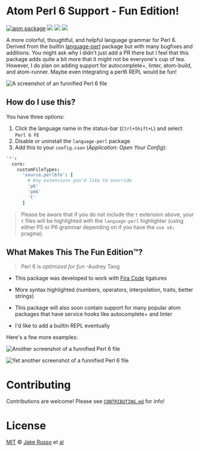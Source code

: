 # Atom Perl 6 Support - Fun Edition!

[![apm package][apm-ver-link]][releases]
[![][dl-badge]][apm-pkg-link]
[![][mit-badge]][mit]
[![][slack-badge]][slack]

A more colorful, thoughtful, and helpful language grammar for Perl 6. Derived from the builtin [language-perl](https://github.com/atom/language-perl) package but with many bugfixes and additions.  You might ask why I didn't just add a PR there but I feel that this package adds quite a bit more that it might not be everyone's cup of tea. However, I do plan on adding support for autocomplete+, linter, atom-build, and atom-runner.  Maybe even integrating a perl6 REPL would be fun!

![A screenshot of an funnified Perl 6 file](https://raw.githubusercontent.com/MadcapJake/language-perl6fe/master/images/example3.png)

## How do I use this?

You have three options:

1. Click the language name in the status-bar (`Ctrl+Shift+L`) and select `Perl 6 FE`
2. Disable or uninstall the `language-perl` package
3. Add this to your `config.cson` (*Application: Open Your Config*):

  ```coffee
  '*':
    core:
      customFileTypes:
        'source.perl6fe': [
          # Any extensions you'd like to override
          'p6'
          'pm6'
          't'
        ]
  ```

> Please be aware that if you do not include the `t` extension
above, your `t` files will be highlighted with the `language-perl` highlighter (using either P5 or P6 grammar depending on if you have the `use v6;` pragma).

## What Makes This The Fun Edition™?

> Perl 6 is *optimized for fun* -Audrey Tang

* This package was developed to work with [Fira Code](https://github.com/tonsky/FiraCode) ligatures

* More syntax highlighted (numbers, operators, interpolation, traits, better strings)

* This package will also soon contain support for many popular atom packages that have service hooks like autocomplete+ and linter

* I'd like to add a builtin REPL eventually

Here's a few more examples:

![Another screenshot of a funnified Perl 6 file][screenshot-1]

![Yet another screenshot of a funnified Perl 6 file][screenshot-2]

# Contributing

Contributions are welcome! Please see [`CONTRIBUTING.md`][contributing] for info!

# License

[MIT][mit] © [Jake Russo][author] et [al][contributors]


[mit]:          http://opensource.org/licenses/MIT
[author]:       http://github.com/MadcapJake
[contributors]: https://github.com/MadcapJake/language-perl6fe/graphs/contributors
[releases]:     https://github.com/MadcapJake/language-perl6fe/releases
[mit-badge]:    https://img.shields.io/apm/l/language-perl6fe.svg

[//]: # (Atom Links)
[apm-pkg-link]: https://atom.io/packages/language-perl6fe
[apm-ver-link]: https://img.shields.io/apm/v/language-perl6fe.svg
[dl-badge]:     http://img.shields.io/apm/dm/language-perl6fe.svg
[slack-badge]:  http://perl6.bestforever.com/badge.svg
[slack]:        http://perl6.bestforever.com
[contributing]: /CONTRIBUTING.md

[//]: # (Pictures)
[screenshot-1]: https://raw.githubusercontent.com/MadcapJake/language-perl6fe/master/images/example1.png
[screenshot-2]: https://raw.githubusercontent.com/MadcapJake/language-perl6fe/master/images/example2.png
